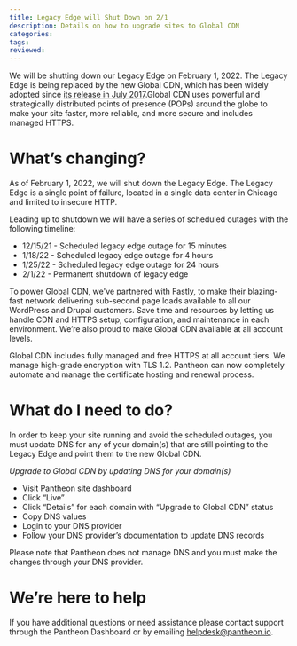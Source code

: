 ```yaml
---
title: Legacy Edge will Shut Down on 2/1
description: Details on how to upgrade sites to Global CDN
categories:
tags: 
reviewed:
---
```


We will be shutting down our Legacy Edge on February 1, 2022. The Legacy Edge is being replaced by the new Global CDN, which has been widely adopted since [its release in July 2017](/blog/pantheon-launches-global-cdn-automated-https-all-sites).Global CDN uses powerful and strategically distributed points of presence (POPs) around the globe to make your site faster, more reliable, and more secure and includes managed HTTPS.


# What’s changing?
As of February 1, 2022, we will shut down the Legacy Edge. The Legacy Edge is a single point of failure, located in a single data center in Chicago and limited to insecure HTTP. 

Leading up to shutdown we will have a series of scheduled outages with the following timeline:
- 12/15/21 - Scheduled legacy edge outage for 15 minutes
- 1/18/22 - Scheduled legacy edge outage for 4 hours
- 1/25/22 - Scheduled legacy edge outage for 24 hours
- 2/1/22 -  Permanent shutdown of legacy edge
 
To power Global CDN, we've partnered with Fastly, to make their blazing-fast network delivering sub-second page loads available to all our WordPress and Drupal customers. Save time and resources by letting us handle CDN and HTTPS setup, configuration, and maintenance in each environment. We’re also proud to make Global CDN available at all account levels.

Global CDN includes fully managed and free HTTPS at all account tiers. We manage high-grade encryption with TLS 1.2.  Pantheon can now completely automate and manage the certificate hosting and renewal process.


# What do I need to do?
In order to keep your site running and avoid the scheduled outages, you must update DNS for any of your domain(s) that are still pointing to the Legacy Edge and point them to the new Global CDN. 

*Upgrade to Global CDN by updating DNS for your domain(s)* 
- Visit Pantheon site dashboard
- Click “Live”
- Click “Details” for each domain with “Upgrade to Global CDN” status
- Copy DNS values
- Login to your DNS provider
- Follow your DNS provider’s documentation to update DNS records

Please note that Pantheon does not manage DNS and you must make the changes through your DNS provider. 


# We’re here to help
If you have additional questions or need assistance please contact support through the Pantheon Dashboard or by emailing helpdesk@pantheon.io.
